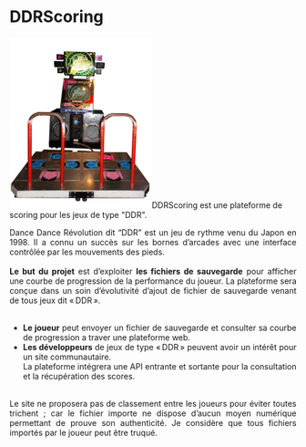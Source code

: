 # DDRScoring

![Borne Arcade DDR](ddr-extreme.png)DDRScoring est une plateforme de scoring pour les jeux de type "DDR".
<div align="justify">Dance Dance Révolution dit “DDR” est un jeu de rythme venu du Japon en 1998.
Il a connu un succès sur les bornes d’arcades avec une interface contrôlée par les mouvements des pieds.
<br/><br/> </div>
<div align="justify"><strong>Le but du projet</strong> est d’exploiter <strong>les fichiers de sauvegarde</strong> pour afficher une courbe de progression de la performance du joueur.
La plateforme sera conçue dans un soin d’évolutivité d’ajout de fichier de sauvegarde venant de tous jeux dit « DDR ».
<br/><br/>
<ul>
  <li>
    <strong>Le joueur</strong> peut envoyer un fichier de sauvegarde et consulter sa courbe de progression a traver une plateforme web.<br/>
  </li>
  <li>
    <strong>Les développeurs</strong> de jeux de type « DDR » peuvent avoir un intérêt pour un site communautaire.<br/>
    La plateforme intégrera une API entrante et sortante pour la consultation et la récupération des scores.<br/>
  </li>
</ul>
<br/>
Le site ne proposera pas de classement entre les joueurs pour éviter toutes trichent ; car le fichier importe ne dispose d’aucun moyen numérique permettant de prouve son authenticité.
Je considère que tous fichiers importés par le joueur peut être truqué.</div>
